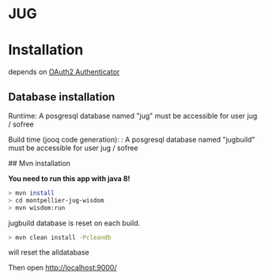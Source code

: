 # JUG

# Installation

depends on [OAuth2 Authenticator](https://github.com/cheleb/wisdom-oauth2-authenticator)

## Database installation

Runtime: A posgresql database named "jug" must be accessible for user jug / sofree

Build time (jooq code generation): : A posgresql database named "jugbuild" must be accessible for user jug / sofree

## Mvn installation

**You need to run this app with java 8!**

```bash
> mvn install
> cd montpellier-jug-wisdom
> mvn wisdom:run
```

jugbuild database is reset on each build.

```bash
> mvn clean install -Pcleandb
```

will reset the alldatabase

Then open [http://localhost:9000/](http://localhost:9000/)


